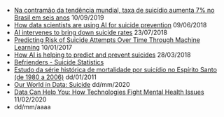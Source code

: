 - [Na contramão da tendência mundial, taxa de suicídio aumenta 7% no Brasil em seis anos](https://g1.globo.com/ciencia-e-saude/noticia/2019/09/10/na-contramao-da-tendencia-mundial-taxa-de-suicidio-aumenta-7percent-no-brasil-em-seis-anos.ghtml) 10/09/2019
- [How data scientists are using AI for suicide prevention](https://www.vox.com/science-and-health/2018/6/8/17441452/suicide-prevention-anthony-bourdain-crisis-text-line-data-science) 09/06/2018
- [AI intervenes to bring down suicide rates](https://hackernoon.com/ai-intervenes-to-bring-down-suicide-rates-33b771c098c8) 23/07/2018
- [Predicting Risk of Suicide Attempts Over Time Through Machine Learning](https://static1.squarespace.com/static/54de6056e4b0409b0654ceb4/t/59809fc2c534a5a9d7879cb0/1501601732516/Walsh%2C+Ribeiro%2C+%26+Franklin%2C+proof+version+%28ML+and+sui+attempt+prediction%29.pdf) 10/01/2017
- [How AI is helping to predict and prevent suicides](https://phys.org/news/2018-03-ai-suicides.html) 28/03/2018
- [Befrienders - Suicide Statistics](https://www.befrienders.org/suicide-statistics)
- [Estudo da série histórica de mortalidade por suicídio no Espírito Santo (de 1980 a 2006)](http://www.scielo.br/scielo.php?script=sci_arttext&pid=S0047-20852011000300001) dd/01/2011
- [Our World in Data: Suicide](https://ourworldindata.org/suicide) dd/mm/2020
- [Data Can Help You: How Technologies Fight Mental Health Issues](https://hackernoon.com/data-can-help-you-how-technologies-fight-mental-health-issues-373i36z4) 11/02/2020
- []() dd/mm/aaaa

